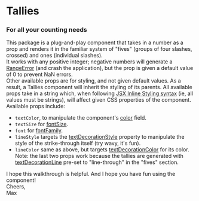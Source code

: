 # Tallies
### For all your counting needs

This package is a plug-and-play component that takes in a number as a prop and renders it in the familiar system of "fives" (groups of four slashes, crossed) and ones (individual slashes).  
It works with any positive integer; negative numbers will generate a [RangeError](https://developer.mozilla.org/en-US/docs/Web/JavaScript/Reference/Global_Objects/RangeError) (and crash the application), but the prop is given a default value of 0 to prevent NaN errors.  
Other available props are for styling, and not given default values. As a result, a Tallies component will inherit the styling of its parents. All available props take in a string which, when following [JSX Inline Styling syntax](https://techstacker.com/how-to-inline-style-jsx-react-css/) (ie, all values must be strings), will affect given CSS properties of the component. Available props include:  
* `textColor`, to manipulate the component's [color](https://developer.mozilla.org/en-US/docs/Web/CSS/color) field.
* `textSize` for [fontSize](https://developer.mozilla.org/en-US/docs/Web/CSS/font-size).
* `font` for [fontFamily](https://developer.mozilla.org/en-US/docs/Web/CSS/font-family).
* `lineStyle` targets the [textDecorationStyle](https://developer.mozilla.org/en-US/docs/Web/CSS/text-decoration-style) property to manipulate the style of the strike-through itself (try wavy, it's fun).
* `lineColor` same as above, but targets [textDecorationColor](https://developer.mozilla.org/en-US/docs/Web/CSS/text-decoration-color) for its color.  
Note: the last two props work because the tallies are generated with [textDecorationLine](https://developer.mozilla.org/en-US/docs/Web/CSS/text-decoration-line) pre-set to "line-through" in the "fives" section.

I hope this walkthrough is helpful. And I hope you have fun using the component!  
Cheers,  
Max
